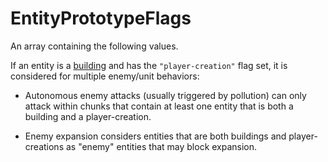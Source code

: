 # EntityPrototypeFlags

An array containing the following values.

If an entity is a [building](runtime:LuaEntityPrototype::is_building) and has the `"player-creation"` flag set, it is considered for multiple enemy/unit behaviors:

- Autonomous enemy attacks (usually triggered by pollution) can only attack within chunks that contain at least one entity that is both a building and a player-creation.

- Enemy expansion considers entities that are both buildings and player-creations as "enemy" entities that may block expansion.

